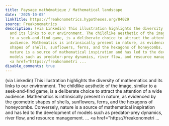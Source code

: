 ```yaml
---
title: Paysage mathématique / Mathematical landscape
date: '2025-10-05'
linkTitle: https://freakonometrics.hypotheses.org/84029
source: Freakonometrics
description: (via Linkedin) This illustration highlights the diversity of mathematics
  and its links to our environment. The childlike aesthetic of the image, similar
  to a seek-and-find game, is a deliberate choice to attract the attention of a wide
  audience. Mathematics is intrinsically present in nature, as evidenced by the geometric
  shapes of shells, sunflowers, ferns, and the hexagons of honeycombs. Conversely,
  nature is a source of mathematical inspiration and has led to the development of
  models such as predator-prey dynamics, river flow, and resource management. &#8230;
  <a href="https://freakonometri ...
disable_comments: true
---
```

(via Linkedin) This illustration highlights the diversity of mathematics and its links to our environment. The childlike aesthetic of the image, similar to a seek-and-find game, is a deliberate choice to attract the attention of a wide audience. Mathematics is intrinsically present in nature, as evidenced by the geometric shapes of shells, sunflowers, ferns, and the hexagons of honeycombs. Conversely, nature is a source of mathematical inspiration and has led to the development of models such as predator-prey dynamics, river flow, and resource management. &#8230; <a href="https://freakonometri ...